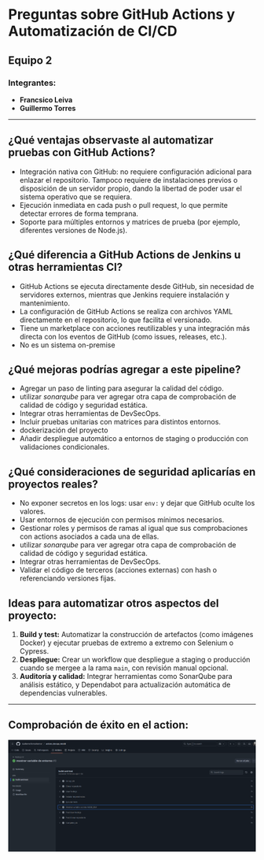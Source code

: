 # Preguntas sobre GitHub Actions y Automatización de CI/CD

## Equipo 2

### Integrantes:

- **Francsico Leiva**
- **Guillermo Torres**

---

## ¿Qué ventajas observaste al automatizar pruebas con GitHub Actions?

- Integración nativa con GitHub: no requiere configuración adicional para enlazar el repositorio. Tampoco requiere de instalaciones previos o disposición de un servidor propio, dando la libertad de poder usar el sistema operativo que se requiera.
- Ejecución inmediata en cada push o pull request, lo que permite detectar errores de forma temprana.
- Soporte para múltiples entornos y matrices de prueba (por ejemplo, diferentes versiones de Node.js).

## ¿Qué diferencia a GitHub Actions de Jenkins u otras herramientas CI?

- GitHub Actions se ejecuta directamente desde GitHub, sin necesidad de servidores externos, mientras que Jenkins requiere instalación y mantenimiento.
- La configuración de GitHub Actions se realiza con archivos YAML directamente en el repositorio, lo que facilita el versionado.
- Tiene un marketplace con acciones reutilizables y una integración más directa con los eventos de GitHub (como issues, releases, etc.).
- No es un sistema on-premise

## ¿Qué mejoras podrías agregar a este pipeline?

- Agregar un paso de linting para asegurar la calidad del código.
- utilizar _sonarqube_ para ver agregar otra capa de comprobación de calidad de código y seguridad estática.
- Integrar otras herramientas de DevSecOps.
- Incluir pruebas unitarias con matrices para distintos entornos.
- dockerización del proyecto
- Añadir despliegue automático a entornos de staging o producción con validaciones condicionales.

## ¿Qué consideraciones de seguridad aplicarías en proyectos reales?

- No exponer secretos en los logs: usar `env:` y dejar que GitHub oculte los valores.
- Usar entornos de ejecución con permisos mínimos necesarios.
- Gestionar roles y permisos de ramas al igual que sus comprobaciones con actions asociados a cada una de ellas.
- utilizar _sonarqube_ para ver agregar otra capa de comprobación de calidad de código y seguridad estática.
- Integrar otras herramientas de DevSecOps.
- Validar el código de terceros (acciones externas) con hash o referenciando versiones fijas.

## Ideas para automatizar otros aspectos del proyecto:

1. **Build y test:** Automatizar la construcción de artefactos (como imágenes Docker) y ejecutar pruebas de extremo a extremo con Selenium o Cypress.
2. **Despliegue:** Crear un workflow que despliegue a staging o producción cuando se mergee a la rama `main`, con revisión manual opcional.
3. **Auditoría y calidad:** Integrar herramientas como SonarQube para análisis estático, y Dependabot para actualización automática de dependencias vulnerables.

---

## Comprobación de éxito en el action:

![success](./success.png)

